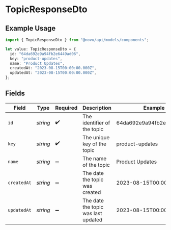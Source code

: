 # TopicResponseDto

## Example Usage

```typescript
import { TopicResponseDto } from "@novu/api/models/components";

let value: TopicResponseDto = {
  id: "64da692e9a94fb2e6449ad06",
  key: "product-updates",
  name: "Product Updates",
  createdAt: "2023-08-15T00:00:00.000Z",
  updatedAt: "2023-08-15T00:00:00.000Z",
};
```

## Fields

| Field                               | Type                                | Required                            | Description                         | Example                             |
| ----------------------------------- | ----------------------------------- | ----------------------------------- | ----------------------------------- | ----------------------------------- |
| `id`                                | *string*                            | :heavy_check_mark:                  | The identifier of the topic         | 64da692e9a94fb2e6449ad06            |
| `key`                               | *string*                            | :heavy_check_mark:                  | The unique key of the topic         | product-updates                     |
| `name`                              | *string*                            | :heavy_minus_sign:                  | The name of the topic               | Product Updates                     |
| `createdAt`                         | *string*                            | :heavy_minus_sign:                  | The date the topic was created      | 2023-08-15T00:00:00.000Z            |
| `updatedAt`                         | *string*                            | :heavy_minus_sign:                  | The date the topic was last updated | 2023-08-15T00:00:00.000Z            |